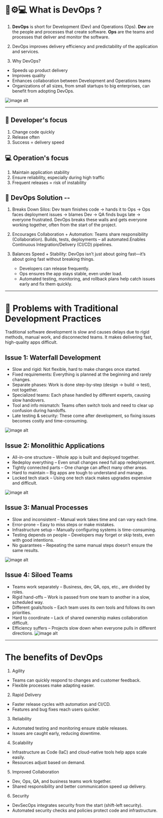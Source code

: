 #  🔧⚙️💻 What is DevOps ? 

1.  **DevOps** is short for Development (Dev) and Operations (Ops). 
**Dev** are the people and processes that create software. 
**Ops** are the teams and processes that deliver and monitor the software.

2.  DevOps improves delivery efficiency and predictability of the application and services.
   
3. Why DevOps?
  - Speeds up product delivery
  - Improves quality
  - Enhances collaboration between Development and Operations teams
  - Organizations of all sizes, from small startups to big enterprises, can benefit from adopting DevOps.


![image alt](https://github.com/SereneSyntax04/DevOps-on-AWS/blob/55328814944d70df402032ab518199d2c1301ea7/images/devops.png)

---

## 🔧 Developer's focus 

1. Change code quickly
2. Release often
3. Success = delivery speed

## 💻 Operation's focus 
1. Maintain application stability
2. Ensure reliability, especially during high traffic
3. Frequent releases = risk of instability

## 🔧 DevOps Solution --
1. Breaks Down Silos: 
   Dev team finishes code → hands it to Ops → Ops faces deployment issues → blames Dev → QA finds bugs late → everyone frustrated.
   DevOps breaks these walls and gets everyone working together, often from the start of the project.

2. Encourages Collaboration + Automation: 
   Teams share responsibility (Collaboration). 
   Builds, tests, deployments – all automated.Enables Continuous Integration/Delivery (CI/CD) pipelines.

3. Balances Speed + Stability:
   DevOps isn’t just about going fast—it’s about going fast without breaking things.
   - Developers can release frequently.
   - Ops ensures the app stays stable, even under load.
   - Automated testing, monitoring, and rollback plans help catch issues early and fix them quickly.


---

# 🚫 Problems with Traditional Development Practices
Traditional software development is slow and causes delays due to rigid methods, manual work, and disconnected teams. It makes delivering fast, high-quality apps difficult.

## Issue 1: Waterfall Development
- Slow and rigid: Not flexible, hard to make changes once started.
- Fixed requirements: Everything is planned at the beginning and rarely changes.
- Separate phases: Work is done step-by-step (design → build → test), not together.
- Specialized teams: Each phase handled by different experts, causing slow handovers.
- Tool and info mismatch: Teams often switch tools and need to clear up confusion during handoffs.
- Late testing & security: These come after development, so fixing issues becomes costly and time-consuming.
  
![image alt](https://github.com/SereneSyntax04/DevOps-on-AWS/blob/e8d86a0cd9a12da60f2f1c60a0b0b340bf06e310/images/waterfall.png) 

## Issue 2: Monolithic Applications
- All-in-one structure – Whole app is built and deployed together.
- Redeploy everything – Even small changes need full app redeployment.
- Tightly connected parts – One change can affect many other areas.
- Hard to maintain – Big apps are tough to understand and manage.
- Locked tech stack – Using one tech stack makes upgrades expensive and difficult.

![image alt](https://github.com/SereneSyntax04/DevOps-on-AWS/blob/685bc5511ba143bf45a27216dfb7820c4ae2fae2/images/monolithic.png)

## Issue 3: Manual Processes
- Slow and inconsistent – Manual work takes time and can vary each time.
- Error-prone – Easy to miss steps or make mistakes.
- Infrastructure setup – Manually configuring systems is time-consuming.
- Testing depends on people – Developers may forget or skip tests, even with good intentions.
- No guarantees – Repeating the same manual steps doesn't ensure the same results.

![image alt](https://github.com/SereneSyntax04/DevOps-on-AWS/blob/685bc5511ba143bf45a27216dfb7820c4ae2fae2/images/manual.png)

## Issue 4: Siloed Teams
- Teams work separately – Business, dev, QA, ops, etc., are divided by roles.
- Rigid hand-offs – Work is passed from one team to another in a slow, scheduled way.
- Different goals/tools – Each team uses its own tools and follows its own priorities.
- Hard to coordinate – Lack of shared ownership makes collaboration difficult.
- Efficiency suffers – Projects slow down when everyone pulls in different directions.
![image alt](https://github.com/SereneSyntax04/DevOps-on-AWS/blob/64919ac482a93fbc93fef4c3715bfa7ca5266343/images/Siloed.jpg)



---
# The benefits of DevOps
1.   Agility
- Teams can quickly respond to changes and customer feedback.
- Flexible processes make adapting easier.

2.   Rapid Delivery
- Faster release cycles with automation and CI/CD.
- Features and bug fixes reach users quicker.

3.   Reliability
- Automated testing and monitoring ensure stable releases.
- Issues are caught early, reducing downtime.

4.   Scalability

- Infrastructure as Code (IaC) and cloud-native tools help apps scale easily.
- Resources adjust based on demand.

5.   Improved Collaboration
- Dev, Ops, QA, and business teams work together.
- Shared responsibility and better communication speed up delivery.

6.   Security
- DevSecOps integrates security from the start (shift-left security).
- Automated security checks and policies protect code and infrastructure.
